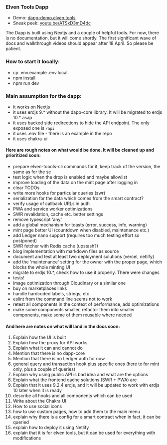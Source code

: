 ### Elven Tools Dapp

- Demo: [dapp-demo.elven.tools](https://dapp-demo.elven.tools)
- Sneak peek: [youtu.be/ATSxD3mD4dc](https://youtu.be/ATSxD3mD4dc)

The Dapp is built using Nextjs and a couple of helpful tools. For now, there is no documentation, but it will come shortly. The first significant wave of docs and walkthrough videos should appear after 18 April. So please be patient.

### How to start it locally:
- cp .env.example .env.local
- npm install
- npm run dev

### Main assumption for the dapp:
- it works on Nextjs
- it uses erdjs 9.* without the dapp-core library. It will be migrated to erdjs 10.* asap
- it uses backed side redirections to hide the API endpoint. The only exposed one is `/api`
- it uses .env file - there is an example in the repo
- it uses chakra-ui

#### Here are rough notes on what would be done. It will be cleaned up and prioritized soon:

- prepare elven-toools-cli commands for it, keep track of the version, the same as for the sc
- test logic when the drop is enabled and maybe allowlist
- improve loading of the data on the mint page after logging in
- clear TODOs
- write more hooks for particular queries (swr)
- serialization for the data which comes from the smart contract?
- verify usage of callback URLs in auth
- PWA and service worker optimizations
- SWR revalidation, cache etc. better settings
- remove typescript 'any.'
- add a global mechanism for toasts (error, success, info, warning)
- mint page better UI (countdown when disabled, maintenance etc.)
- add Ledger nano support (requires too much testing effort so postponed)
- SWR fetcher with Redis cache (upstash?)
- blog implementation with markdown files as source
- document and test at least two deployment solutions (vercel, netlify)
- add the 'maintenance' setting for the owner with the proper page, which blocks the whole minting UI
- migrate to erdjs 10.*, check how to use it properly. There were changes
- tests!
- image optimization through Cloudinary or a similar one
- buy on marketplaces links
- handle hardcoded labels, strings, etc
- eslint from the command line seems not to work
- retest all components in the context of performance, add optimizations
- make some components smaller, refactor them into smaller components, make some of them reusable where needed 

#### And here are notes on what will land in the docs soon:

1. Explain how the UI is built
1. Explain how the proxy for API works
2. Explain what it can and cannot do
3. Mention that there is no dapp-core
4. Mention that there is no Ledger auth for now
5. general query and transaction hook plus specific ones (here tx for mint only, plus a couple of queries)
6. Explain why using public API is bad idea and what are the options
7. Explain what the frontend cache solutions (SWR + PWA) are
8. Explain that it uses 9.2.4 erdjs, and it will be updated to work with erdjs 10 later when it is ready
9. describe all hooks and all components which can be used
10. Write about the Chakra UI
11. How to use social icons
12. how to use custom pages, how to add them to the main menu
13. explain why there is a config for a smart contract when in fact, it can be queried
14. explain how to deploy it using Netlify
15. explain that it is for elven tools, but it can be used for everything with modifications
